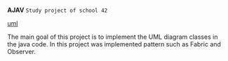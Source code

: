 **AJAV**
`Study project of school 42`

[uml](https://github.com/Komachka/avaj/blob/master/avaj_uml.jpg)

The main goal of this project is to implement the UML diagram classes in the java code.
In this project was implemented pattern such as Fabric and Observer.
